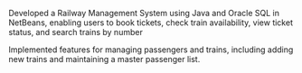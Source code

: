 Developed a Railway Management System using Java and Oracle SQL in NetBeans, enabling users to book tickets, check train availability, view ticket status, and search trains by number

Implemented features for managing passengers and trains, including adding new trains and maintaining a master passenger list.
